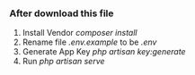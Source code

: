 <h3>After download this file</h3>
<ol>
    <li>Install Vendor  <i>composer install</i></li>
    <li>Rename file <i>.env.example</i> to be <i>.env</i></li>
    <li>Generate App Key <i>php artisan key:generate</i></li>
    <li>Run <i>php artisan serve</i></li>
</ol>
